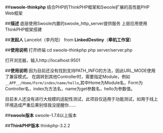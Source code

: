 ﻿##**swoole-thinkphp**
结合PHP的ThinkPHP框架和Swoole扩展的高性能PHP Web框架


##**描述**
底层使用Swoole内置的swoole_http_server提供服务
上层应用使用ThinkPHP框架搭建

##**发起人**
Lancelot（李丹阳） from **LinkedDestiny**（**牵机工作室**）

##**使用说明**
打开终端
cd swoole-thinkphp
php server/server.php

打开浏览器，输入http://localhost:9501

##**使用说明**
因为目前还没有找到支持PATH_INFO的方法，因此URL_MODE使用了兼容模式。
在跳转到其他Controller时，需要指定Module，例如`__APP__/Home/Form/index/name/hello`,其中Home为Module名，Form为Controller名，index为方法名，name为get参数名，hello为参数值。

目前本人还没有进行大规模的适配性测试，此项目仅适用于功能测试，如用于线上环境造成严重后果别怪我没提醒你……

##**swoole版本**
swoole-1.7.8以上版本

##**ThinkPHP版本**
thinkphp-3.2.2
